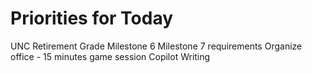 # Priorities for Today

UNC Retirement
Grade Milestone 6
Milestone 7 requirements
Organize office - 15 minutes game session
Copilot Writing

